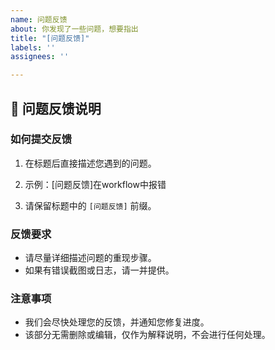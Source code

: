 ```yaml
---
name: 问题反馈
about: 你发现了一些问题，想要指出
title: "[问题反馈]"
labels: ''
assignees: ''

---
```


## 🐛 问题反馈说明

### 如何提交反馈
1. 在标题后直接描述您遇到的问题。

2. 示例：[问题反馈]在workflow中报错

3. 请保留标题中的 `[问题反馈]` 前缀。

### 反馈要求
- 请尽量详细描述问题的重现步骤。
- 如果有错误截图或日志，请一并提供。

### 注意事项
- 我们会尽快处理您的反馈，并通知您修复进度。
- 该部分无需删除或编辑，仅作为解释说明，不会进行任何处理。
